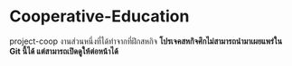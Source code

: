# Cooperative-Education
project-coop
งานส่วนหนึ่งที่ได้ทำจากที่ฝึกสหกิจ
**โปรเจคสหกิจศึกไม่สามารถนำมาเผยแพร่ใน Git นี้ได้ แต่สามารถเปิดดูให้ต่อหน้าได้**
